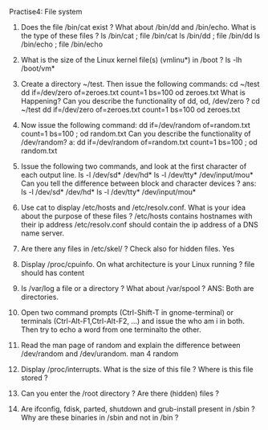 Practise4: File system
1. Does the file /bin/cat exist ? What about /bin/dd and /bin/echo. What is the type of these files ?
ls /bin/cat ; file /bin/cat
ls /bin/dd ; file /bin/dd
ls /bin/echo ; file /bin/echo

2. What is the size of the Linux kernel file(s) (vmlinu*) in /boot ?
ls -lh /boot/vm*

3. Create a directory ~/test. Then issue the following commands:
cd ~/test
dd if=/dev/zero of=zeroes.txt count=1 bs=100
od zeroes.txt
What is Happening? Can you describe the functionality of dd, od, /dev/zero ?
cd ~/test
dd if=/dev/zero of=zeroes.txt count=1 bs=100
od zeroes.txt

4. Now issue the following command:
dd if=/dev/random of=random.txt count=1 bs=100 ; od random.txt
Can you describe the functionality of /dev/random?
a: dd if=/dev/random of=random.txt count=1 bs=100 ; od random.txt
5. Issue the following two commands, and look at the first character of each output line.
ls -l /dev/sd* /dev/hd*
ls -l /dev/tty* /dev/input/mou*
Can you tell the difference between block and character devices ?
ans: ls -l /dev/sd* /dev/hd*
ls -l /dev/tty* /dev/input/mou*
6. Use cat to display /etc/hosts and /etc/resolv.conf. What is your idea about the purpose of these files ?
/etc/hosts contains hostnames with their ip address
/etc/resolv.conf should contain the ip address of a DNS name server.

7. Are there any files in /etc/skel/ ? Check also for hidden files.
Yes

8. Display /proc/cpuinfo. On what architecture is your Linux running ?
file should has content

12. Is /var/log a file or a directory ? What about /var/spool ? ANS: Both are directories.
13. Open two command prompts (Ctrl-Shift-T in gnome-terminal) or terminals (Ctrl-Alt-F1,Ctrl-Alt-F2, ...) and issue the who am i in both. Then try to echo a word from one terminalto the other.
14. Read the man page of random and explain the difference between /dev/random and /dev/urandom.
man 4 random

9. Display /proc/interrupts. What is the size of this file ? Where is this file stored ?

10. Can you enter the /root directory ? Are there (hidden) files ?
11. Are ifconfig, fdisk, parted, shutdown and grub-install present in /sbin ? Why are these binaries in /sbin and not in /bin ?
